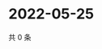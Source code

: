 # 2022-05-25

共 0 条

<!-- BEGIN WEIBO -->
<!-- 最后更新时间 Wed May 25 2022 04:01:17 GMT+0800 (China Standard Time) -->

<!-- END WEIBO -->
